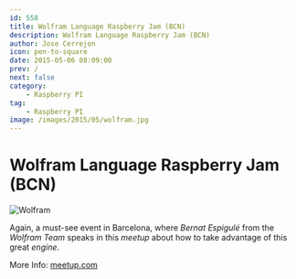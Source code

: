 ```yaml
---
id: 558
title: Wolfram Language Raspberry Jam (BCN)
description: Wolfram Language Raspberry Jam (BCN)
author: Jose Cerrejon
icon: pen-to-square
date: 2015-05-06 08:09:00
prev: /
next: false
category:
    - Raspberry PI
tag:
    - Raspberry PI
image: /images/2015/05/wolfram.jpg
---
```


# Wolfram Language Raspberry Jam (BCN)

![Wolfram](/images/2015/05/wolfram.jpg)

Again, a must-see event in Barcelona, where _Bernat Espigul&eacute;_ from the _Wolfram Team_ speaks in this _meetup_ about how to take advantage of this great _engine_.

More Info: [meetup.com](https://www.meetup.com/WolframBCN/events/221446822/)
